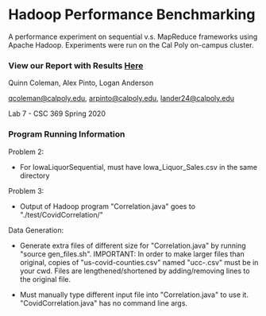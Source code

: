 # Hadoop Performance Benchmarking
A performance experiment on sequential v.s. MapReduce frameworks using Apache Hadoop. Experiments were run on the Cal Poly on-campus cluster. 

### View our Report with Results [Here](https://docs.google.com/document/d/1j5omkh1boeXXv9z7K9xetyM_Q-MoL19NoP6EpbJwG3s/edit?usp=sharing)

Quinn Coleman, Alex Pinto, Logan Anderson

qcoleman@calpoly.edu, arpinto@calpoly.edu, lander24@calpoly.edu

Lab 7 - CSC 369 Spring 2020

### Program Running Information

Problem 2:
- For IowaLiquorSequential, must have Iowa_Liquor_Sales.csv in the same directory

Problem 3:
- Output of Hadoop program "Correlation.java" goes to "./test/CovidCorrelation/"

Data Generation:
- Generate extra files of different size for "Correlation.java" by running "source gen_files.sh".
      IMPORTANT: In order to make larger files than original,
      copies of "us-covid-counties.csv" named "ucc-<record number>.csv" must be in your cwd.
      Files are lengthened/shortened by adding/removing lines to the original file.    

- Must manually type different input file into "Correlation.java" to use it.
      "CovidCorrelation.java" has no command line args.
